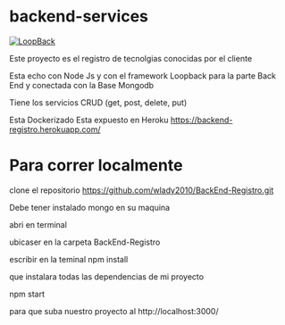 # backend-services

[![LoopBack](https://github.com/strongloop/loopback-next/raw/master/docs/site/imgs/branding/Powered-by-LoopBack-Badge-(blue)-@2x.png)](http://loopback.io/)

Este proyecto es el registro de tecnolgias conocidas por el cliente

Esta echo con Node Js y con el framework Loopback para la parte Back End y conectada con la Base Mongodb

Tiene los servicios CRUD (get, post, delete, put)

Esta Dockerizado 
Esta expuesto en Heroku https://backend-registro.herokuapp.com/

# Para correr localmente

clone el repositorio https://github.com/wlady2010/BackEnd-Registro.git

Debe tener instalado mongo en su maquina

abri en terminal

ubicaser en la carpeta  BackEnd-Registro

escribir en la teminal npm install

que instalara todas las dependencias de mi proyecto

npm start

para que suba nuestro proyecto al http://localhost:3000/

